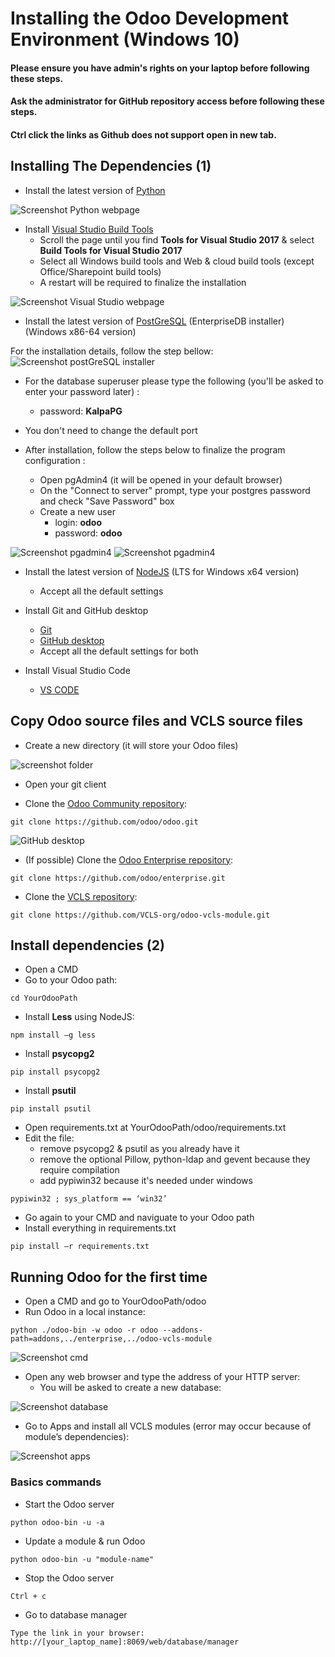 # Installing the Odoo Development Environment (Windows 10)
#### Please ensure you have admin's rights on your laptop before following these steps.
#### Ask the administrator for GitHub repository access before following these steps.
#### Ctrl click the links as Github does not support open in new tab.

## Installing The Dependencies (1)

- Install the latest version of [Python](https://www.python.org/downloads/)

![Screenshot Python webpage](https://github.com/VCLS-org/odoo-vcls-module/blob/12.0-Documentations/Documentations/img/screen_python.png)

- Install [Visual Studio Build Tools](https://visualstudio.microsoft.com/downloads/)
    - Scroll the page until you find **Tools for Visual Studio 2017** & select **Build Tools for Visual Studio 2017**
    - Select all Windows build tools and Web & cloud build tools (except Office/Sharepoint build tools)
    - A restart will be required to finalize the installation

![Screenshot Visual Studio webpage](https://github.com/VCLS-org/odoo-vcls-module/blob/12.0-Documentations/Documentations/img/screen%20vs.png)

- Install the latest version of [PostGreSQL](https://www.enterprisedb.com/downloads/postgres-postgresql-downloads) (EnterpriseDB installer) (Windows x86-64 version)

For the installation details, follow the step bellow:
![Screenshot postGreSQL installer](https://github.com/VCLS-org/odoo-vcls-module/blob/12.0-Documentations/Documentations/img/screen_pginstall.png)

- For the database superuser please type the following (you'll be asked to enter your password later) :
    - password: **KalpaPG**
- You don't need to change the default port

- After installation, follow the steps below to finalize the program configuration :
    - Open pgAdmin4 (it will be opened in your default browser)
    - On the "Connect to server" prompt, type your postgres password and check "Save Password" box
    - Create a new user
        - login: **odoo**
        - password: **odoo**

![Screenshot pgadmin4](https://github.com/VCLS-org/odoo-vcls-module/blob/12.0-Documentations/Documentations/img/PostgreSQL_install2.JPG)
![Screenshot pgadmin4](https://github.com/VCLS-org/odoo-vcls-module/blob/12.0-Documentations/Documentations/img/PostgreSQL_install3s.JPG)

- Install the latest version of [NodeJS](https://nodejs.org/en/) (LTS for Windows x64 version)
    - Accept all the default settings

- Install Git and GitHub desktop
    - [Git](https://git-scm.com/download)
    - [GitHub desktop](https://desktop.github.com/)
    - Accept all the default settings for both

- Install Visual Studio Code
    - [VS CODE](https://code.visualstudio.com/)

## Copy Odoo source files and VCLS source files
- Create a new directory (it will store your Odoo files)

![screenshot folder](https://github.com/VCLS-org/odoo-vcls-module/blob/12.0-Documentations/Documentations/img/screen_folder.png)

- Open your git client

- Clone the [Odoo Community repository](https://github.com/odoo/odoo.git):
```
git clone https://github.com/odoo/odoo.git
```
![GitHub desktop](https://github.com/VCLS-org/odoo-vcls-module/blob/12.0-Documentations/Documentations/img/github_desktop.JPG)

- (If possible) Clone the [Odoo Enterprise repository](https://github.com/odoo/enterprise.git):
```
git clone https://github.com/odoo/enterprise.git
```



- Clone the [VCLS repository](https://github.com/VCLS-org/odoo-vcls-module.git):
```
git clone https://github.com/VCLS-org/odoo-vcls-module.git
```

## Install dependencies (2)
- Open a CMD
- Go to your Odoo path:
```
cd YourOdooPath
```

- Install **Less** using NodeJS:
```
npm install –g less
```

- Install **psycopg2**
```
pip install psycopg2
```

- Install **psutil**
```
pip install psutil
```

- Open requirements.txt at YourOdooPath/odoo/requirements.txt
- Edit the file:
    - remove psycopg2 & psutil as you already have it
    - remove the optional Pillow, python-ldap and gevent because they require compilation
    - add pypiwin32 because it's needed under windows
```
pypiwin32 ; sys_platform == ‘win32’
```

- Go again to your CMD and naviguate to your Odoo path
- Install everything in requirements.txt
```
pip install –r requirements.txt
```

## Running Odoo for the first time
- Open a CMD and go to YourOdooPath/odoo
- Run Odoo in a local instance:
```
python ./odoo-bin -w odoo -r odoo --addons-path=addons,../enterprise,../odoo-vcls-module
```

![Screenshot cmd](https://github.com/VCLS-org/odoo-vcls-module/blob/12.0-Documentations/Documentations/img/screen_cmd.png)

- Open any web browser and type the address of your HTTP server:
    - You will be asked to create a new database:

![Screenshot database](https://github.com/VCLS-org/odoo-vcls-module/blob/12.0-Documentations/Documentations/img/screen_db.png)

- Go to Apps and install all VCLS modules (error may occur because of module’s dependencies):

![Screenshot apps](https://github.com/VCLS-org/odoo-vcls-module/blob/12.0-Documentations/Documentations/img/screen_apps.png)

### Basics commands
- Start the Odoo server
```
python odoo-bin -u -a
```

- Update a module & run Odoo
```
python odoo-bin -u "module-name"
```

- Stop the Odoo server
```
Ctrl + c
```

- Go to database manager
```
Type the link in your browser: 
http://[your_laptop_name]:8069/web/database/manager
```


